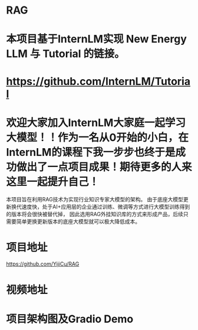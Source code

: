 # RAG
# 本项目基于InternLM实现 New Energy LLM 与 Tutorial 的链接。
# https://github.com/InternLM/Tutorial
# 欢迎大家加入InternLM大家庭一起学习大模型！！作为一名从0开始的小白，在InternLM的课程下我一步步也终于是成功做出了一点项目成果！期待更多的人来这里一起提升自己！


本项目旨在利用RAG技术为实现行业知识专家大模型的架构。
由于底座大模型更新换代速度快，处于AI+应用层的企业通过训练、微调等方式进行大模型训练得到的版本将会很快被替代掉，
因此选用RAG外挂知识库的方式来形成产品，后续只需要简单更换更新版本的底座大模型就可以极大降低成本。

# 项目地址
https://github.com/YijiCu/RAG

# 视频地址


# 项目架构图及Gradio Demo


